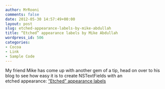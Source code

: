 ```yaml
---
author: MrRooni
comments: false
date: 2012-05-30 14:57:49+00:00
layout: post
slug: etched-appearance-labels-by-mike-abdullah
title: “Etched” appearance labels by Mike Abdullah
wordpress_id: 506
categories:
- Cocoa
- Link
- Sample Code
---
```


My friend Mike has come up with another gem of a tip, head on over to his blog to see how easy it is to create NSTextFields with an etched appearance: [“Etched” appearance labels](http://www.mikeabdullah.net/NSBackgroundStyleRaised.html)
